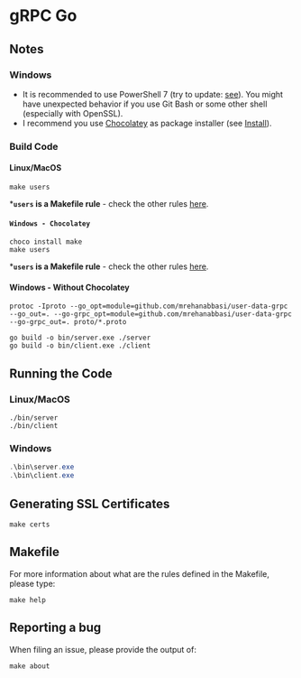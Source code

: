 # gRPC Go

## Notes

### Windows

- It is recommended to use PowerShell 7 (try to update: [see](https://github.com/PowerShell/PowerShell/releases)). You might have unexpected behavior if you use Git Bash or some other shell (especially with OpenSSL).
- I recommend you use [Chocolatey](https://chocolatey.org/) as package installer (see [Install](https://chocolatey.org/install)).


### Build Code

#### Linux/MacOS

```shell
make users
```
***`users` is a Makefile rule** - check the other rules [here](#makefile).

#### `Windows - Chocolatey`
```shell
choco install make
make users
```
***`users` is a Makefile rule** - check the other rules [here](#makefile).

#### Windows - Without Chocolatey

```shell
protoc -Iproto --go_opt=module=github.com/mrehanabbasi/user-data-grpc --go_out=. --go-grpc_opt=module=github.com/mrehanabbasi/user-data-grpc --go-grpc_out=. proto/*.proto

go build -o bin/server.exe ./server
go build -o bin/client.exe ./client
```

## Running the Code

### Linux/MacOS
```shell
./bin/server
./bin/client
```

### Windows
```powershell
.\bin\server.exe
.\bin\client.exe
```

## Generating SSL Certificates

```shell
make certs
```
<a name="makefile"></a>
## Makefile

For more information about what are the rules defined in the Makefile, please type:

```shell
make help
```

## Reporting a bug

When filing an issue, please provide the output of:

```shell
make about
```
